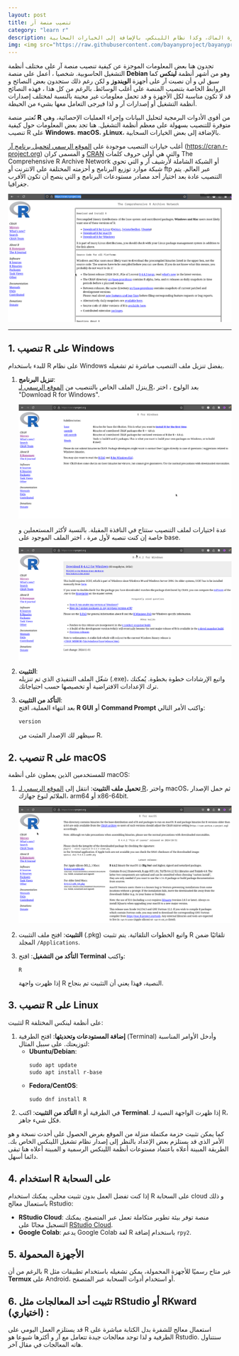 ```yaml
---
layout: post
title: تنصيب منصة آر
category: "learn r"
description: تُتبر منصة آر من أقوى الأدوات البرمجية لتحليل البيانات وإجراء العمليات الإحصائية، وهي متوفرة للتنصيب بسهولة على معظم أنظمة التشغيل. في هذا الملف سنوضح كيفية تنصيب آر على ويندوز، أجهزة الماك، وكذا نظام اللينكس، بالإضافة إلى الخيارات السحابية.
img: <img src="https://raw.githubusercontent.com/bayanyproject/bayanyproject.github.io/refs/heads/main/images/R/rinstall1.png" width='100' height= auto/>
---
```

تجدون هنا بعض المعلومات الموجزة عن كيفية تنصيب منصة آر على مختلف أنظمة التشغيل الحاسوبية. شخصيا ، أعمل على منصة **Debian** وهو من أشهر أنظمة **لينكس** كما سبق لي و أن نصبت آر على أجهزة **الويندوز** و لكن رغم ذلك ستجدون بعض النصائح و الروابط الخاصة بتنصيب المنصة على أغلب الوسائط. بالرغم من كل هذا ، فهذه النصائح قد لا تكون مناسبة لكل الأجهزة و قد تحمل معلومات غير محينة بالنسبة لمختلف إصدارات أنظمة التشغيل أو إصدارات آر و لذا فيرجى التعامل معها بشيء من الحيطة. 

تُعتبر منصة **R** من أقوى الأدوات البرمجية لتحليل البيانات وإجراء العمليات الإحصائية، وهي متوفرة للتنصيب بسهولة على معظم أنظمة التشغيل. هنا تجد بعض المعلومات حول كيفية تنصيب R على **Windows**، **macOS**، و**Linux**، بالإضافة إلى بعض الخيارات السحابية.

أغلب خيارات التنصيب موجودة على [الموقع الرسمي لتحميل برنامج آر](https://cran.r-project.org) (https://cran.r-project.org) و المسمى كران [CRAN](https://cran.r-project.org) والتي هي أولى حروف كلمات The Comprehensive R Archive Network أو الشبكة الشاملة لأرشيف آر و التي تحوي شبكة موارد توزيع البرنامج و أحزمته المختلفة على الانترنت أو ftp عبر العالم. يتم التنصيب عادة بعد اختيار أحد مصادر مستودعات البرنامج و التي ينصح أن تكون الأقرب جغرافيا.

![الموقع الرسمي لتحميل برنامج آر](/images/R/rinstall1.png "الموقع الرسمي لتحميل برنامج آر")

---

## 1. تنصيب R على Windows

للبدء باستخدام R على نظام Windows يفضل تنزيل ملف التنصيب مباشرة ثم تشغيله. 
1. **تنزيل البرنامج**:  
   ينزل الملف الخاص بالتنصيب من [الموقع الرسمي لـ R](https://cran.r-project.org)، بعد الولوج ، اختر "Download R for Windows".
   
   ![تنصيب آر على ويندوز](/images/R/rinstallwin2.png "تنصيب آر على ويندوز")
   
   عدة اختيارات لملف التنصيب ستتاح في النافذة المقبلة. بالنسبة لأكثر المستعملين و خاصة إن كنت تنصبه لأول مرة ، اختر الملف الموجود على base.
   
   ![تنصيب آر على ويندوز](/images/R/rinstallwin3.png "تنصيب آر على ويندوز")

2. **التثبيت**:  
   شغّل الملف التنفيذي الذي تم تنزيله (.exe)، واتبع الإرشادات خطوة بخطوة. يُمكنك ترك الإعدادات الافتراضية أو تخصيصها حسب احتياجاتك.  
3. **التأكد من التثبيت**:  
   بعد انتهاء العملية، افتح **R GUI** أو **Command Prompt** واكتب الأمر التالي:  
   ```R
   version
   ```  
   سيظهر لك الإصدار المثبت من R.

## 2. تنصيب R على macOS
للمستخدمين الذين يعملون على أنظمة macOS:  
1. **تحميل ملف التثبيت**: انتقل إلى [الموقع الرسمي لـ R](https://cran.r-project.org)، واختر macOS، ثم حمل الإصدار الملائم لنوع جهازك، arm64 أو x86-64bit.

   ![تنصيب آر على أجهزة ماك](/images/R/rinstallmac4.png "تنصيب آر على أجهزة ماك")
   
2. **التثبيت**: افتح ملف التثبيت (.pkg) واتبع الخطوات التلقائية. يتم تثبيت R تلقائيًا ضمن المجلد `/Applications`.  
3. **التأكد من التشغيل**: افتح **Terminal** واكتب:  
   ```
   R
   ```  
   إذا ظهرت واجهة R النصية، فهذا يعني أن التثبيت تم بنجاح.

## 3. تنصيب R على Linux
لتثبيت R على أنظمة لينكس المختلفة:  
1. **إضافة المستودعات وتحديثها**: افتح الطرفية (Terminal) وأدخل الأوامر المناسبة لتوزيعتك. على سبيل المثال:  
   - **Ubuntu/Debian**:  
     ```
     sudo apt update
     sudo apt install r-base
     ```  
   - **Fedora/CentOS**:  
     ```
     sudo dnf install R
     ```  
2. **التأكد من التثبيت**: اكتب `R` في الطرفية أو **Terminal**. إذا ظهرت الواجهة النصية لـ R، فكل شيء جاهز.

كما يمكن تثبيت حزمة مكتملة منزلة من الموقع بغرض الحصول على أحدث نسخة و هو الأمر الذي قد يستلزم بعض الإعداد بالنظر إلى إصدار نظام تشغيل اللينكس الخاص بك. الطريقة المبينة أعلاه باعتماد مستوعات أنظمة اللينكس الرسمية و المبينة أعلاه هنا تبقى دائما أسهل.

## 4. استخدام R على السحابة
إذا كنت تفضل العمل بدون تثبيت محلي، يمكنك استخدام R على السحابة cloud  و ذلك باستعمال معالج Rstudio:  
- **RStudio Cloud**: منصة توفر بيئة تطوير متكاملة تعمل عبر المتصفح. يمكنك التسجيل مجانًا على [RStudio Cloud](https://posit.cloud).  
- **Google Colab**: يدعم Google Colab لغة R باستخدام إضافة `rpy2`.  

## 5. الأجهزة المحمولة
بالرغم من أن R غير متاح رسميًا للأجهزة المحمولة، يمكن تشغيله باستخدام تطبيقات مثل **Termux** على Android، أو استخدام أدوات السحابة عبر المتصفح.

## 6. تثبيت أحد المعالجات مثل RStudio أو RKward (اختياري) :
قد يستلزم العمل اليومي على R استعمال معالج للشفرة بدل الكتابة مباشرة على الطرفية و لذا توجد معالجات جيدة تتعامل مع آر و أكثرها شيوعا هو Rstudio. سنتناول هاته المعالجات في مقال آخر.
